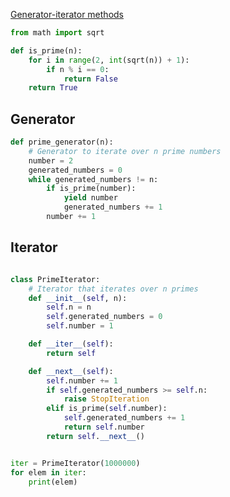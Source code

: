 [Generator-iterator methods](https://docs.python.org/3/reference/expressions.html#generator-iterator-methods:~:text=6.2.9.1.-,Generator%2Diterator%20methods,-%C2%B6)


```python
from math import sqrt

def is_prime(n):
    for i in range(2, int(sqrt(n)) + 1):
        if n % i == 0:
            return False
    return True
```

## Generator
```python
def prime_generator(n):
    # Generator to iterate over n prime numbers
    number = 2
    generated_numbers = 0
    while generated_numbers != n:
        if is_prime(number):
            yield number
            generated_numbers += 1
        number += 1

```

## Iterator 
```python

class PrimeIterator:
    # Iterator that iterates over n primes
    def __init__(self, n):
        self.n = n
        self.generated_numbers = 0
        self.number = 1

    def __iter__(self):
        return self

    def __next__(self):
        self.number += 1
        if self.generated_numbers >= self.n:
            raise StopIteration
        elif is_prime(self.number):
            self.generated_numbers += 1
            return self.number
        return self.__next__()


iter = PrimeIterator(1000000)
for elem in iter:
    print(elem)
```